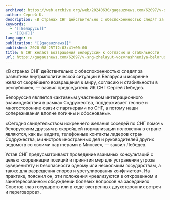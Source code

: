 ```yaml
---
archived: https://web.archive.org/web/20240630/gagauznews.com/62097/v-sng-zhelayut-vozvrashheniya-belorussii-k-soglasiyu-i-stabilnosti.html
author: Сергей К.
description: «В странах СНГ действительно с обеспокоенностью следят за развитием внутриполитической ситуации в Беларуси и искренне желают скорейшего возвращения к миру, согласию и стабильности в республике», — заявил председатель ИК СНГ Сергей Лебедев. Белоруссия является «активным участником интеграционного взаимодействия в рамках Содружества, поддерживает тесные и многосторонние связи с партнерами по СНГ, а потому наши сопереживания вполне логичны и обоснованы». «Сегодня свидетельством искреннего желания соседей по СНГ помочь белорусским друзьям в скорейшей нормализации положения в стране являются, как вы видите, телефонные контакты лидеров стран Содружества, министров иностранных дел и руководителей других ведомств со своими партнерами в Минске», — заявил Лебедев. Устав СНГ […]
keywords:
  - "[[Беларусь]]"
  - "[[СНГ]]"
language: ru
publication: "[[gagauznews]]"
published: 2020-08-25T12:03:41+00:00
title: В СНГ желают возвращения Белоруссии к согласию и стабильности
url: https://gagauznews.com/62097/v-sng-zhelayut-vozvrashheniya-belorussii-k-soglasiyu-i-stabilnosti.html
---
```


«В странах СНГ действительно с обеспокоенностью следят за развитием внутриполитической ситуации в Беларуси и искренне желают скорейшего возвращения к миру, согласию и стабильности в республике», — заявил председатель ИК СНГ Сергей Лебедев.

Белоруссия является «активным участником интеграционного взаимодействия в рамках Содружества, поддерживает тесные и многосторонние связи с партнерами по СНГ, а потому наши сопереживания вполне логичны и обоснованы».

«Сегодня свидетельством искреннего желания соседей по СНГ помочь белорусским друзьям в скорейшей нормализации положения в стране являются, как вы видите, телефонные контакты лидеров стран Содружества, министров иностранных дел и руководителей других ведомств со своими партнерами в Минске», — заявил Лебедев.

Устав СНГ предусматривают проведение взаимных консультаций с целью координации позиций и принятия мер для устранения угрозы суверенитету и безопасности одному или нескольким государствам, а также для разрешения споров и урегулирования конфликтов». На практике, пояснил он, эти положения «реализуются в откровенном и заинтересованном обсуждении болевых вопросов на заседаниях Советов глав государств или в ходе экстренных двухсторонних встреч и переговоров».